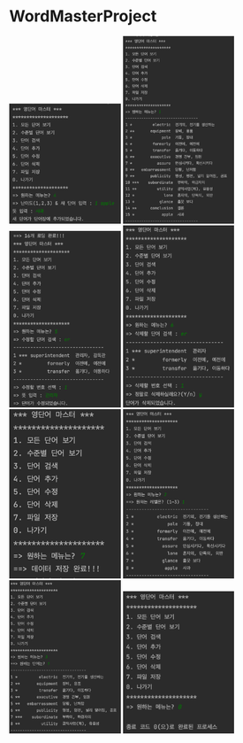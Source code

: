 # WordMasterProject
<img src = 'https://github.com/lovmint/WordMasterProject/blob/main/screenshots/wordmaster_4.png' width='40%'>
<img src = 'https://github.com/lovmint/WordMasterProject/blob/main/screenshots/wordmaster_1.png' width='40%'>
<img src = 'https://github.com/lovmint/WordMasterProject/blob/main/screenshots/wordmaster_5.png' width='40%'>
<img src = 'https://github.com/lovmint/WordMasterProject/blob/main/screenshots/wordmaster_6.png' width='40%'>
<img src = 'https://github.com/lovmint/WordMasterProject/blob/main/screenshots/wordmaster_7.png' width='40%'>
<img src = 'https://github.com/lovmint/WordMasterProject/blob/main/screenshots/wordmaster_2.png' width='40%'>
<img src = 'https://github.com/lovmint/WordMasterProject/blob/main/screenshots/wordmaster_3.png' width='40%'>
<img src = 'https://github.com/lovmint/WordMasterProject/blob/main/screenshots/wordmaster_0.png' width='40%'>
